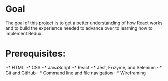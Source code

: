 # Goal
The goal of this project is to get a better understanding of how React works and to build the experience needed to advance over to learning how to implement Redux

# Prerequisites:
⋅⋅* HTML
⋅⋅* CSS
⋅⋅* JavaScript
⋅⋅* React
⋅⋅* Jest, Enzyme, and Selenium
⋅⋅* Git and GitHub
⋅⋅* Command line and file navigation
⋅⋅* Wireframing